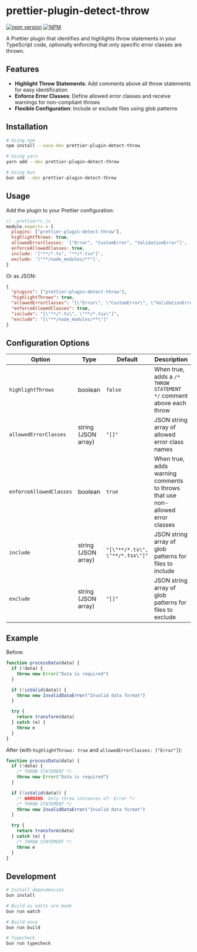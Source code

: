 # prettier-plugin-detect-throw

[![npm version](https://badge.fury.io/js/prettier-plugin-detect-throw.svg)](https://badge.fury.io/js/prettier-plugin-detect-throw)
[![NPM](https://nodei.co/npm/prettier-plugin-detect-throw.png)](https://nodei.co/npm/prettier-plugin-detect-throw/)

A Prettier plugin that identifies and highlights throw statements in your TypeScript code, optionally enforcing that only specific error classes are thrown.

## Features

- **Highlight Throw Statements**: Add comments above all throw statements for easy identification
- **Enforce Error Classes**: Define allowed error classes and receive warnings for non-compliant throws
- **Flexible Configuration**: Include or exclude files using glob patterns

## Installation

```bash
# Using npm
npm install --save-dev prettier-plugin-detect-throw

# Using yarn
yarn add --dev prettier-plugin-detect-throw

# Using bun
bun add --dev prettier-plugin-detect-throw
```

## Usage

Add the plugin to your Prettier configuration:

```js
// .prettierrc.js
module.exports = {
  plugins: ["prettier-plugin-detect-throw"],
  highlightThrows: true,
  allowedErrorClasses: '["Error", "CustomError", "ValidationError"]',
  enforceAllowedClasses: true,
  include: '["**/*.ts", "**/*.tsx"]',
  exclude: '["**/node_modules/**"]',
}
```

Or as JSON:

```json
{
  "plugins": ["prettier-plugin-detect-throw"],
  "highlightThrows": true,
  "allowedErrorClasses": "[\"Error\", \"CustomError\", \"ValidationError\"]",
  "enforceAllowedClasses": true,
  "include": "[\"**/*.ts\", \"**/*.tsx\"]",
  "exclude": "[\"**/node_modules/**\"]"
}
```

## Configuration Options

| Option                  | Type                | Default                         | Description                                                                   |
| ----------------------- | ------------------- | ------------------------------- | ----------------------------------------------------------------------------- |
| `highlightThrows`       | boolean             | `false`                         | When true, adds a `/* THROW STATEMENT */` comment above each throw            |
| `allowedErrorClasses`   | string (JSON array) | `"[]"`                          | JSON string array of allowed error class names                                |
| `enforceAllowedClasses` | boolean             | `true`                          | When true, adds warning comments to throws that use non-allowed error classes |
| `include`               | string (JSON array) | `"[\"**/*.ts\", \"**/*.tsx\"]"` | JSON string array of glob patterns for files to include                       |
| `exclude`               | string (JSON array) | `"[]"`                          | JSON string array of glob patterns for files to exclude                       |

## Example

Before:

```typescript
function processData(data) {
  if (!data) {
    throw new Error("Data is required")
  }

  if (!isValid(data)) {
    throw new InvalidDataError("Invalid data format")
  }

  try {
    return transform(data)
  } catch (e) {
    throw e
  }
}
```

After (with `highlightThrows: true` and `allowedErrorClasses: ["Error"]`):

```typescript
function processData(data) {
  if (!data) {
    /* THROW STATEMENT */
    throw new Error("Data is required")
  }

  if (!isValid(data)) {
    /* WARNING: Only throw instances of: Error */
    /* THROW STATEMENT */
    throw new InvalidDataError("Invalid data format")
  }

  try {
    return transform(data)
  } catch (e) {
    /* THROW STATEMENT */
    throw e
  }
}
```

## Development

```bash
# Install dependencies
bun install

# Build as edits are made
bun run watch

# Build once
bun run build

# Typecheck
bun run typecheck
```
